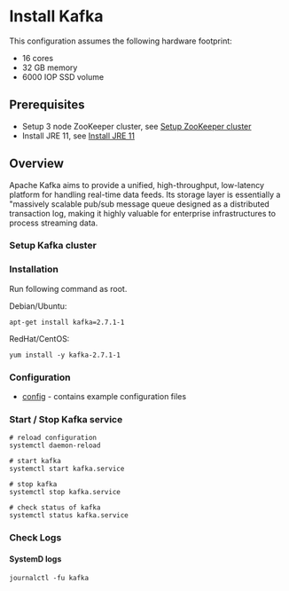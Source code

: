 # Install Kafka

This configuration assumes the following hardware footprint:

- 16 cores
- 32 GB memory
- 6000 IOP SSD volume

## Prerequisites

- Setup 3 node ZooKeeper cluster, see [Setup ZooKeeper cluster](../zookeeper/README.md)
- Install JRE 11, see [Install JRE 11](../instana-jre-11/README.md)

## Overview

Apache Kafka aims to provide a unified, high-throughput, low-latency platform for handling real-time data feeds. Its storage layer is essentially a "massively scalable pub/sub message queue designed as a distributed transaction log, making it highly valuable for enterprise infrastructures to process streaming data.

### Setup Kafka cluster

### Installation

Run following command as root.

Debian/Ubuntu:
```
apt-get install kafka=2.7.1-1
```

RedHat/CentOS:
```
yum install -y kafka-2.7.1-1
```

### Configuration

- [config](config) - contains example configuration files

### Start / Stop Kafka service

```
# reload configuration
systemctl daemon-reload

# start kafka
systemctl start kafka.service

# stop kafka
systemctl stop kafka.service

# check status of kafka
systemctl status kafka.service
```

### Check Logs

#### SystemD logs

```
journalctl -fu kafka
```
